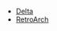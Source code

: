 + [Delta](itms-services://?action=download-manifest&url=https://jjtech.dev/apps/delta.plist)
+ [RetroArch](itms-services://?action=download-manifest&url=https://jjtech.dev/apps/retroarch.plist)
